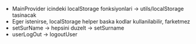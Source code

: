 - MainProvider icindeki localStorage fonksiyonlari -> utils/localStorage tasinacak
- Eger istenirse, localStorage helper baska kodlar kullanilabilir, farketmez
- setSurName -> hepsini duzelt -> setSurname
- userLogOut -> logoutUser
